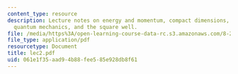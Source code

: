 ```yaml
---
content_type: resource
description: Lecture notes on energy and momentum, compact dimensions, orbifolds,
  quantum mechanics, and the square well.
file: /media/https%3A/open-learning-course-data-rc.s3.amazonaws.com/8-251-string-theory-for-undergraduates-spring-2007/061e1f35aad94b88fee585e928db8f61_lec2.pdf
file_type: application/pdf
resourcetype: Document
title: lec2.pdf
uid: 061e1f35-aad9-4b88-fee5-85e928db8f61
---
```

